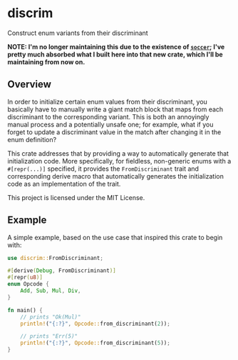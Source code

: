 # discrim
Construct enum variants from their discriminant

**NOTE: I'm no longer maintaining this due to the existence of [`soccer`](https://github.com/a-lafrance/soccer); I've pretty much absorbed what I built here into that new crate, which I'll be maintaining from now on.**

## Overview

In order to initialize certain enum values from their discriminant, you basically have to manually write a giant match block that maps from each discriminant to the corresponding variant. This is both an annoyingly manual process and a potentially unsafe one; for example, what if you forget to update a discriminant value in the match after changing it in the enum definition?

This crate addresses that by providing a way to automatically generate that initialization code. More specifically, for fieldless, non-generic enums with a `#[repr(...)]` specified, it provides the `FromDiscriminant` trait and corresponding derive macro that automatically generates the initialization code as an implementation of the trait.

This project is licensed under the MIT License.

## Example

A simple example, based on the use case that inspired this crate to begin with:
```rust
use discrim::FromDiscriminant;

#[derive(Debug, FromDiscriminant)]
#[repr(u8)]
enum Opcode {
    Add, Sub, Mul, Div,
}

fn main() {
    // prints "Ok(Mul)"
    println!("{:?}", Opcode::from_discriminant(2));

    // prints "Err(5)"
    println!("{:?}", Opcode::from_discriminant(5));
}
```
